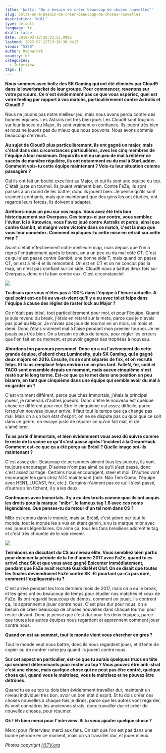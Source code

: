```yaml
---
title: 'boltz: "On a besoin de créer beaucoup de choses nouvelles"'
slug: boltz-on-a-besoin-de-creer-beaucoup-de-choses-nouvelles
description: "NULL"
type: default
language: fr
draft: false
date: 2018-03-12T20:23:55.000Z
lastmod: 2022-07-12T13:16:38.941Z
views: "5350"
author: Ragnarork
country: br
categories:
  - Interview
tags: []
---
```

**Nous sommes avec boltz des SK Gaming qui ont été éliminés par Cloud9 dans le lowerbracket de leur groupe. Pour commencer, revenons sur votre parcours. Ce n'est évidemment pas ce que vous espériez, quel est votre feeling par rapport à vos matchs, particulièrement contre Astralis et Cloud9 ?**  
  
Nous ne jouons pas notre meilleur jeu, mais nous avons perdu contre des bonnes équipes. Les Astralis ont très bien joué. Les Cloud9 sont toujours sur leur lancée du Major, ils sont vraiment en confiance. Ils jouent très bien et nous ne jouons pas du mieux que nous pouvons. Nous avons commis beaucoup d'erreurs.

**Au sujet de Cloud9 plus particulièrement, ils ont gagné un major, mais c'était dans des circonstances particulières, avec les cinq membres de l'équipe à leur maximum. Depuis ils ont eu un peu de mal à réitérer ce succès de manière régulière, ils ont notamment eu du mal à StarLadder. Comment vois-tu cette équipe maintenant ? Vois-tu leur situation comme passagère ?**

Oui ils ont fait un boulot excellent au Major, et oui ils sont une équipe du top. C'était juste un tournoi. Ils jouent vraiment bien. Contre FaZe, ils sont passés à un round de les battre, donc ils jouent bien. Je pense qu'ils sont vraiment confiants, mais que maintenant que des gens les ont étudiés, ont regardé leurs forces, ils doivent s'adapter.

**Arrêtons-nous un peu sur vos maps. Vous avez été très bon historiquement sur Overpass. Ces temps-ci par contre, vous semblez l'éviter. Ici à Katowice, vous l'avez joué contre Astralis et perdu, ainsi que contre Gambit, et malgré votre victoire dans ce match, c'est la map que vous leur concédez. Comment expliques-tu cette mise en retrait sur cette map ?**

Avant c'était effectivement notre meilleure map, mais depuis que l'on a repris l'entrainement après le break, on a un peu eu du mal côté CT. C'est ce qui s'est passé contre Gambit, une bonne side T, mais quand on passe CT, on est à 14-4 et ils remontent. On est en CT et on ne conclut pas la map, on n'est pas confiant sur ce side. Cloud9 nous a battus deux fois sur Overpass, donc on la ban contre eux. C'est circonstanciel.

![](/images/articles/5a9c52ea23484/images/NNC7A6uD1f0EhdVrimrNlzRus5lmBOnhPFrxu6Jj.jpeg)

**Tu disais que vous n'êtes pas à 100% dans l'équipe à l'heure actuelle. A quel point est-ce lié au va-et-vient qu'il y a eu avec toi et felps dans l'équipe à cause des règles de roster lock au Major ?**

Ce n'était pas idéal, tout particulièrement pour moi, et pour l'équipe. Quand je suis revenu du break, j'étais en retard sur la meta, parce que je n'avais pas joué au Major. Je n'avais pas joué de tournoi en un mois, un mois et demi. Donc j'étais vraiment mal à l'aise pendant mon premier tournoi. Je ne jouais pas très bien. On a besoin de plus de temps, pour régler les erreurs que l'on fait en ce moment, et pouvoir gagner des trophées à nouveau.

**Abordons ton parcours personnel. Donc on a vu l'avènement de cette grande équipe, d'abord chez Luminosity, puis SK Gaming, qui a gagné deux majors en 2016\. Ensuite, ils se sont séparés de fnx, et on recruté felps. Et tu as remplacé felps environ un an plus tard. FalleN, fer, cold et TACO sont ensemble depuis un moment, mais aucun cinquième n'est resté sur le long terme. Est-ce que ça te met dans une position un peu bizarre, en tant que cinquième dans une équipe qui semble avoir du mal à en garder un ?**

C'est vraiment différent, parce que chez Immortals, j'étais le principal joueur, je ramenais d'autres joueurs. Donc d'être le nouveau est quelque chose de différent pour moi. Être le cinquième est assez difficile, parce lorsqu'un nouveau joueur arrive, il faut tout le temps que ça change pas mal. Mais on a un bon état d'esprit, on ne se dispute pas ou quoi que ce soit dans ce genre, on essaye juste de réparer ce qu'on fait mal, et de s'améliorer.

**Tu as parlé d'Immortals, et bien évidemment vous avez dû suivre comme le reste de la scène ce qu'il s'est passé après l'incident à la DreamHack. Comment est-ce que ça a été perçu au Brésil ? Quelle image ont-ils maintenant ?**

C'est assez dur. Beaucoup de personnes aiment tous les joueurs, ils vont toujours encourager. D'autres n'ont pas aimé ce qu'il s'est passé, donc c'est assez partagé. Certains nous encouragent, steel et moi. D'autres vont encourager les gars chez NTC maintenant \[ndlr: Não Tem Como, l'équipe avec HEN1, LUCAS1, fnx, etc.\]. Certains n'aiment pas ce qu'il s'est passé, d'autres s'en fichent, il y a les deux.

**Continuons avec Immortals. Il y a eu des bruits comme quoi ils ont acquis les droits pour la marque "mibr", le fameux tag 1.6 avec ces noms légendaires. Que penses-tu du retour d'un tel nom dans CS ?**

Mibr est connu dans le monde, mais au Brésil, c'est adoré par tout le monde, tout le monde les a vus en étant gamin, a vu la marque mibr avec ses joueurs légendaires. On aime ça, tous les fans brésiliens adorent le tag et c'est très chouette de le voir revenir.

![](/images/articles/5a9c52ea23484/images/OoGr2rWv5hBvz8X0008u4EmvsgQoU65YGxaqE21k.jpeg)

**Terminons en discutant du CS au niveau élite. Vous sembliez bien partis pour dominer la période de la fin d'année 2017 avec FaZe, quand tu es arrivé chez SK et que vous avez gagné Epicenter immédiatement, pendant que FaZe avait recruté GuardiaN et Olof. On se disait que toutes les finales deviendraient FaZe contre SK. Et pourtant ça n'a pas duré, comment l'expliquerais-tu ?**

C'est arrivé pendant les trois derniers mois de 2017, mais on a eu le break, et les gens ont eu beaucoup de temps pour étudier nos matches et ceux de FaZe. Ils ont regardé beaucoup de démos, comment on jouait. Ils contrent ça, ils apprennent à jouer contre nous. C'est plus dur pour nous, on a besoin de créer beaucoup de choses nouvelles dans chaque tournoi pour rester devant. Donc je pense que c'est dur pour les deux équipes, parce que toutes les autres équipes nous regardent et apprennent comment jouer contre nous.

**Quand on est au sommet, tout le monde vient vous chercher en gros ?**

Tout le monde veut nous battre, donc ils nous regardent jouer, et il tente de copier ou de contrer notre jeu quand ils jouent contre nous.

**Sur cet aspect en particulier, est-ce que tu aurais quelques trucs en tête qui seraient déterminants pour rester au top ? Vous pouvez être anti-strat c'est une chose, mais quelque chose qui ne peut pas être contré, quelque chose qui, quand vous le maitrisez, vous le maitrisez et ne pouvez être détrônés.**

Quand tu es au top tu dois bien évidemment travailler dur, maintenir un niveau individuel très bon, avoir un bon état d'esprit. Et tu dois créer des choses nouvelles à chaque fois je dirais, parce que les autres vont regarder, ils vont connaitres les anciennes strats, donc travailler dur et créer de nouvelles choses, pour résumer.

**Ok ! Eh bien merci pour l'interview. Si tu veux ajouter quelque chose ?**

Merci pour l'interview, merci aux fans. On sait que l'on est pas dans une bonne période en ce moment, mais on va travailler dur, et jouer mieux.

_Photos copyright [HLTV.org](https://HLTV.org)_
